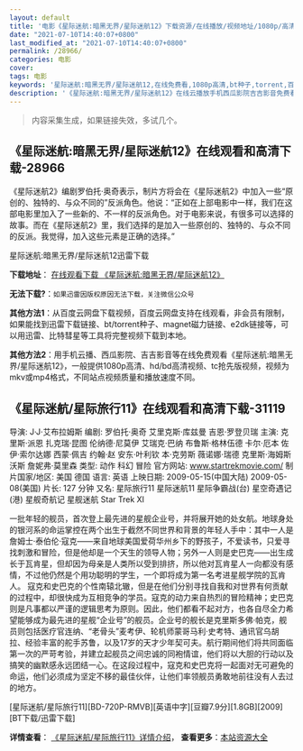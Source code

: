 ```yaml
---
layout: default
title: '电影《星际迷航:暗黑无界/星际迷航12》下载资源/在线播放/视频地址/1080p/高清/蓝光'
date: "2021-07-10T14:40:07+0800"
last_modified_at: "2021-07-10T14:40:07+0800"
permalink: /28966/
categories: 电影
cover:
tags: 电影
keywords: '星际迷航:暗黑无界/星际迷航12,在线免费看,1080p高清,bt种子,torrent,百度云盘,magnet,磁力链,迅雷下载资源'
description: '《星际迷航:暗黑无界/星际迷航12》在线云播放手机西瓜影院吉吉影音免费看，1080p高清bd/hd未删减完整版和tc抢先枪版，mkv/mp4格式，附带bt/torrent种子、magnet/磁力链、百度云盘、网盘资源迅雷下载链接'
---
```


>内容采集生成，如果链接失效，多试几个。


## 《星际迷航:暗黑无界/星际迷航12》在线观看和高清下载-28966

《星际迷航2》编剧罗伯托·奥奇表示，制片方将会在《星际迷航2》中加入一些&ldquo;原创的、独特的、与众不同的”反派角色。他说：“正如在上部电影中一样，我们在这部电影里加入了一些新的、不一样的反派角色。对于电影来说，有很多可以选择的故事。而在《星际迷航2》里，我们选择的是加入一些原创的、独特的、与众不同的反派。我觉得，加入这些元素是正确的选择。&rdquo;


星际迷航:暗黑无界/星际迷航12迅雷下载

**下载地址**： [在线观看下载 《星际迷航:暗黑无界/星际迷航12》](https://www.993dy.com//vod-detail-id-19613.html) 


**无法下载?**：`如果迅雷因版权原因无法下载，关注微信公众号 `

**其他方法1**：从百度云网盘下载视频，百度云网盘支持在线观看，非会员有限制，如果能找到迅雷下载链接、bt/torrent种子、magnet磁力链接、e2dk链接等，可以用迅雷、比特彗星等工具将完整视频下载到本地。

**其他方法2**：用手机云播、西瓜影院、吉吉影音等在线免费观看《星际迷航:暗黑无界/星际迷航12》，一般提供1080p高清、hd/bd高清视频、tc抢先版视频，视频为mkv或mp4格式，不同站点视频质量和播放速度不同。


## 《星际迷航/星际旅行11》在线观看和高清下载-31119

导演: J·J·艾布拉姆斯 编剧: 罗伯托·奥奇 艾里克斯·库兹曼 吉恩·罗登贝瑞 主演: 克里斯·派恩 扎克瑞·昆图 伦纳德·尼莫伊 艾瑞克·巴纳 布鲁斯·格林伍德 卡尔·厄本 佐伊·索尔达娜 西蒙·佩吉 约翰·赵 安东·叶利钦 本·克劳斯 薇诺娜·瑞德 克里斯·海姆斯沃斯 詹妮弗·莫里森 类型: 动作 科幻 冒险 官方网站: www.startrekmovie.com/ 制片国家/地区: 美国 德国 语言: 英语 上映日期: 2009-05-15(中国大陆) 2009-05-08(美国) 片长: 127 分钟 又名: 星际旅行11 星际迷航11 星际争霸战(台) 星空奇遇记(港) 星舰奇航记 星舰迷航 Star Trek XI

一批年轻的舰员，首次登上最先进的星舰企业号，并将展开她的处女航。地球身处的银河系的命运掌控在两个出生于截然不同世界和背景的年轻人手中：其中一人是詹姆士·泰伯伦·寇克——来自地球美国爱荷华州乡下的野孩子，不爱读书，只爱寻找刺激和冒险，但是他却是一个天生的领导人物；另外一人则是史巴克——出生成长于瓦肯星，但却因为母亲是人类所以受到排挤，所以他对瓦肯星人一向都没有感情，不过他仍然是个用功聪明的学生，一个即将成为第一名考进星舰学院的瓦肯人。 寇克和史巴克的个性南辕北辙，但是在他们分别寻找自我和对世界有何贡献的过程中，却很快成为互相竞争的学员。寇克的动力来自热烈的冒险精神；史巴克则是凡事都以严谨的逻辑思考为原则。因此，他们都看不起对方，也各自尽全力希望能够成为最先进的星舰“企业号”的舰员。企业号的舰长是克里斯多佛·帕克，舰员则包括医疗官连纳、“老骨头”麦考伊、轮机师蒙哥马利·史考特、通讯官乌胡拉、经验丰富的舵手苏鲁，以及17岁的天才少年契可夫。航行期间他们将共同面临第一次的严苛考验，并建立起舰员之间忠诚的同袍情谊，他们将以大胆的行动以及搞笑的幽默感永远团结一心。在这段过程中，寇克和史巴克将一起面对无可避免的命运，他们必须成为坚定不移的最佳伙伴，让他们率领舰员勇敢地前往没有人去过的地方。


[星际迷航/星际旅行11][BD-720P-RMVB][英语中字][豆瓣7.9分][1.8GB][2009][BT下载/迅雷下载]

**详情查看**： [《星际迷航/星际旅行11》详情介绍](/movie/31119/)， **查看更多**：[本站资源大全](/movie/t/all/)

